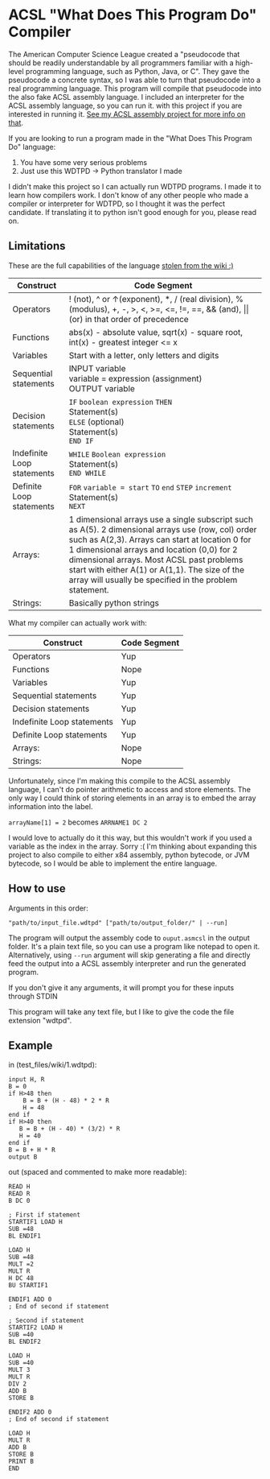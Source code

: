 # ACSL "What Does This Program Do" Compiler
The American Computer Science League created a "pseudocode that should be readily understandable by all programmers 
familiar with a high-level programming language, such as Python, Java, or C". They gave the pseudocode a concrete syntax,
so I was able to turn that pseudocode into a real programming language. This program will compile that pseudocode
into the also fake ACSL assembly language. I included an interpreter for the ACSL assembly language, so you can run it.
with this project if you are interested in running it. 
[See my ACSL assembly project for more info on that](https://github.com/kylediaz/acsl-assembly-shell).

If you are looking to run a program made in the "What Does This Program Do" language:
1. You have some very serious problems
2. Just use this WDTPD -> Python translator I made

I didn't make this project so I can actually run WDTPD programs. I made it to learn how compilers work. I don't know of 
any other people who made a compiler or interpreter for WDTPD, so I thought it was the perfect candidate. If translating 
it to python isn't good enough for you, please read on.

## Limitations

These are the full capabilities of the language 
[stolen from the wiki :)](https://www.categories.acsl.org/wiki/index.php?title=What_Does_This_Program_Do%3F)

| Construct | Code Segment |
| --- | --- |
| Operators | ! (not), ^ or ↑(exponent), *, / (real division), % (modulus), +, -, >, <, >=, <=, !=, ==, && (and), &#124;&#124; (or) in that order of precedence |
| Functions | abs(x) - absolute value, sqrt(x) - square root, int(x) - greatest integer <= x |
| Variables | Start with a letter, only letters and digits |
| Sequential statements | INPUT variable<br>variable = expression (assignment)<br>OUTPUT variable |
| Decision statements | `IF` `boolean expression` `THEN`<br>Statement(s)<br>`ELSE` (optional)<br>Statement(s)<br>`END IF` |
| Indefinite Loop statements | `WHILE` `Boolean expression`<br>Statement(s)<br>`END WHILE` |
| Definite Loop statements | `FOR` `variable = start` `TO` `end` `STEP` `increment`<br>Statement(s)<br>`NEXT` |
| Arrays: | 1 dimensional arrays use a single subscript such as A(5). 2 dimensional arrays use (row, col) order such as A(2,3). Arrays can start at location 0 for 1 dimensional arrays and location (0,0) for 2 dimensional arrays. Most ACSL past problems start with either A(1) or A(1,1). The size of the array will usually be specified in the problem statement. |
| Strings: | Basically python strings |

What my compiler can actually work with:

| Construct | Code Segment |
| --- | --- |
| Operators | Yup |
| Functions | Nope |
| Variables | Yup |
| Sequential statements | Yup |
| Decision statements | Yup |
| Indefinite Loop statements | Yup |
| Definite Loop statements | Yup |
| Arrays: | Nope |
| Strings: | Nope |

Unfortunately, since I'm making this compile to the ACSL assembly language, I can't do pointer arithmetic to access and
store elements. The only way I could think of storing elements in an array is to embed the array information into the 
label.

`arrayName[1] = 2` becomes `ARRNAME1 DC 2`

I would love to actually do it this way, but this wouldn't work if you used a variable as the index in the array. Sorry :(
I'm thinking about expanding this project to also compile to either x84 assembly, python bytecode, or JVM bytecode, so I 
would be able to implement the entire language.

## How to use
Arguments in this order:

`"path/to/input_file.wdtpd" ["path/to/output_folder/" | --run]`

The program will output the assembly code to `ouput.asmcsl` in the output folder. It's a plain text file, so you can use
a program like notepad to open it.
Alternatively, using `--run` argument will skip generating a file and directly feed the output into a ACSL assembly 
interpreter and run the generated program.

If you don't give it any arguments, it will prompt you for these inputs through STDIN

This program will take any text file, but I like to give the code the file extension "wdtpd".

## Example
in (test_files/wiki/1.wdtpd):
```
input H, R
B = 0
if H>48 then
    B = B + (H - 48) * 2 * R
    H = 48
end if
if H>40 then
   B = B + (H - 40) * (3/2) * R
   H = 40
end if
B = B + H * R
output B
```
out (spaced and commented to make more readable):
```
READ H
READ R
B DC 0

; First if statement
STARTIF1 LOAD H
SUB =48
BL ENDIF1

LOAD H
SUB =48
MULT =2
MULT R
H DC 48
BU STARTIF1

ENDIF1 ADD 0
; End of second if statement

; Second if statement
STARTIF2 LOAD H
SUB =40
BL ENDIF2

LOAD H
SUB =40
MULT 3
MULT R
DIV 2
ADD B
STORE B

ENDIF2 ADD 0
; End of second if statement

LOAD H
MULT R
ADD B
STORE B
PRINT B
END
```
